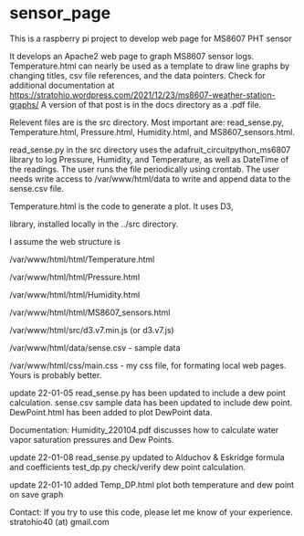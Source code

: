 # sensor_page
This is a raspberry pi project to develop web page for MS8607 PHT sensor

It develops an Apache2 web page to graph MS8607 sensor logs. 
Temperature.html can nearly be used as a template to draw line graphs by changing 
titles, csv file references, and the data pointers.
Check for additional documentation at
https://stratohio.wordpress.com/2021/12/23/ms8607-weather-station-graphs/
A version of that post is in the docs directory as a .pdf file.

Relevent files are is the src directory. Most important are: read_sense.py, 
Temperature.html, Pressure.html, Humidity.html, and  MS8607_sensors.html.

read_sense.py in the src directory uses the 
adafruit_circuitpython_ms6807 library to log Pressure, Humidity, and Temperature, 
as well as DateTime of the readings.  The user runs the file periodically using 
crontab.  The user needs write access to /var/www/html/data to write and append 
data to the sense.csv file. 

Temperature.html is the code to generate a plot.  It uses D3,  
<script src=
        "https://d3js.org/d3.v7.js">
    </script>
 library, installed locally in the ../src directory.
 
 I assume the web structure is 
 
 /var/www/html/html/Temperature.html
 
 /var/www/html/html/Pressure.html
 
 /var/www/html/html/Humidity.html
 
 /var/www/html/html/MS8607_sensors.html
  
 /var/www/html/src/d3.v7.min.js (or d3.v7.js)
 
 /var/www/html/data/sense.csv  - sample data
 
 /var/www/html/css/main.css - my css file, for formating local web pages.
 Yours is probably better.
 
 update 22-01-05
 read_sense.py has been updated to include a dew point calculation.
 sense.csv sample data has been updated to include dew point.
 DewPoint.html has been added to plot DewPoint data.
 
 Documentation:
 Humidity_220104.pdf discusses how to calculate water vapor saturation pressures and Dew Points.
 
 update 22-01-08
 read_sense.py updated to Alduchov & Eskridge formula and coefficients
 test_dp.py check/verify dew point calculation.  
  
 update 22-01-10
 added Temp_DP.html
 plot both temperature and dew point on save graph
 
 Contact:
 If you try to use this code, please let me know of your experience.
 stratohio40 (at) gmail.com
